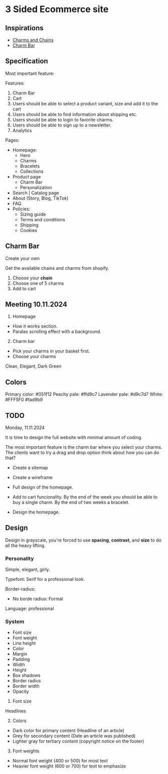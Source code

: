 # 3 Sided Ecommerce site

## Inspirations

- [Charms and Chains](https://www.madebymary.com/collections/charms-and-chains)
- [Charm Bar](https://www.lavenderandgracedesigns.com/products/charm-necklace-1)

## Specification

Most important feature:

Features:

1. Charm Bar
2. Cart
3. Users should be able to select a product variant, size and add it to the cart
4. Users should be able to find information about shipping etc.
5. Users should be able to login to favorite charms.
6. Users should be able to sign up to a newsletter.
7. Analytics

Pages:

- Homepage:
  - Hero
  - Charms
  - Bracelets
  - Collections
- Product page
  - Charm Bar
  - Personalization
- Search | Catalog page
- About (Story, Blog, TikTok)
- FAQ
- Policies:
  - Sizing guide
  - Terms and conditions
  - Shipping
  - Cookies

## Charm Bar

Create your own

Get the available chains and charms from shopify.

1. Choose your **chain**
2. Choose one of 5 charms
3. Add to cart

## Meeting 10.11.2024

1. Homepage

- How it works section.
- Paralax scrolling effect with a background.

2. Charm bar

- Pick your charms in your basket first.
- Choose your charms

Clean, Elegant, Dark Green

## Colors

Primary color: #051f12
Peachy pale: #ffd9c7
Lavender pale: #d9c7d7
White: #FFF5F0
#fad9b9

## TODO

Monday, 11.11.2024

It is time to design the full website with minimal amount of coding.

The most important feature is the charm bar where you select your charms. The clients want to try a drag and drop option
think about how you can do that?

- Create a sitemap
- Create a wireframe
- Full design of the homepage.

- Add to cart funcionality. By the end of the week you should be able to buy a single charm. By the end of two weeks a bracelet.
- Design the homepage.

## Design

Design in grayscale, you're forced to use **spacing**, **contrast**, and **size** to do all the heavy lifting.

### Personality

Simple, elegant, girly.

Typefont: Serif for a professional look.

Border-radius:

- No borde radius: Formal

Language: professional

### System

- Font size
- Font weight
- Line height
- Color
- Margin
- Padding
- Width
- Height
- Box shadows
- Border radius
- Border width
- Opacity

1. Font size

Headlines

2. Colors

- Dark color for primary content (Headline of an article)
- Grey for secondary content (Date an article was published)
- Lighter gray for tertiary content (copyright notice on the footer)

3. Font weights

- Normal font weight (400 or 500) for most text
- Heavier font weight (600 or 700) for text to emphasize
